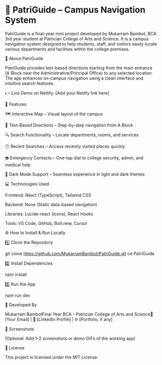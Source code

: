 # 📌 PatriGuide – Campus Navigation System

PatriGuide is a final-year mini project developed by Mukarram Bambot, BCA 3rd year student at Patrician College of Arts and Science. It is a campus navigation system designed to help students, staff, and visitors easily locate various departments and facilities within the college premises.

🚀 About PatriGuide

PatriGuide provides text-based directions starting from the main entrance (A Block near the Administrative/Principal Office) to any selected location. The app enhances on-campus navigation using a clean interface and intuitive search features.

👉 Live Demo on Netlify: [Add your Netlify link here]

📌 Features

🗺️ Interactive Map – Visual layout of the campus

📍 Text-Based Directions – Step-by-step navigation from A Block

🔍 Search Functionality – Locate departments, rooms, and services

🕑 Recent Searches – Access recently visited places quickly

☎️ Emergency Contacts – One-tap dial to college security, admin, and medical help

🌙 Dark Mode Support – Seamless experience in light and dark themes

💻 Technologies Used

Frontend: React (TypeScript), Tailwind CSS

Backend: None (Static data-based navigation)

Libraries: Lucide-react (icons), React Hooks

Tools: VS Code, GitHub, Bolt.new, Cursor

⚙️ How to Install & Run Locally

1️⃣ Clone the Repository

git clone https://github.com/MukarramBambot/PatriGuide.git
cd PatriGuide

2️⃣ Install Dependencies

npm install

3️⃣ Run the App

npm run dev

👤 Developed By

Mukarram BambotFinal Year BCA – Patrician College of Arts and Science📧 [Your Email] | 🔗 [LinkedIn Profile] | 🌐 [Portfolio, if any]

📸 Screenshots

(Optional: Add 1–2 screenshots or demo GIFs of the working app)

📜 License

This project is licensed under the MIT License.
